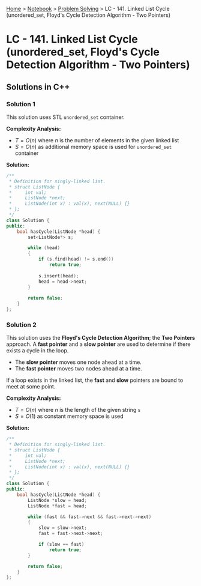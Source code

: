 <a href="../../">Home</a> > <a href="../notebook">Notebook</a> > <a href="./">Problem Solving</a> > LC - 141. Linked List Cycle (unordered_set, Floyd's Cycle Detection Algorithm - Two Pointers)

# LC - 141. Linked List Cycle (unordered_set, Floyd's Cycle Detection Algorithm - Two Pointers)



## Solutions in C++

### Solution 1

This solution uses STL `unordered_set` container.

**Complexity Analysis:**

*  $T = O(n)$ where $n$ is the number of elements in the given linked list
*  $S = O(n)$ as additional memory space is used for `unordered_set` container

**Solution:**

```cpp
/**
 * Definition for singly-linked list.
 * struct ListNode {
 *     int val;
 *     ListNode *next;
 *     ListNode(int x) : val(x), next(NULL) {}
 * };
 */
class Solution {
public:
    bool hasCycle(ListNode *head) {
        set<ListNode*> s;

        while (head)
        {
            if (s.find(head) != s.end())
                return true;
            
            s.insert(head);
            head = head->next;
        }
        
        return false;        
    }
};
```



### Solution 2

This solution uses the **Floyd's Cycle Detection Algorithm**; the **Two Pointers** approach. A **fast pointer** and a **slow pointer** are used to determine if there exists a cycle in the loop. 

* The **slow pointer** moves one node ahead at a time.
* The **fast pointer** moves two nodes ahead at a time.

If a loop exists in the linked list, the **fast** and **slow** pointers are bound to meet at some point.

**Complexity Analysis:**

*  $T = O(n)$ where $n$ is the length of the given string `s`
*  $S = O(1)$ as constant memory space is used

**Solution:**

```cpp
/**
 * Definition for singly-linked list.
 * struct ListNode {
 *     int val;
 *     ListNode *next;
 *     ListNode(int x) : val(x), next(NULL) {}
 * };
 */
class Solution {
public:
    bool hasCycle(ListNode *head) {
        ListNode *slow = head;
        ListNode *fast = head;

        while (fast && fast->next && fast->next->next)
        {
            slow = slow->next;
            fast = fast->next->next;

            if (slow == fast)
                return true;
        }

        return false;
    }
};
```

